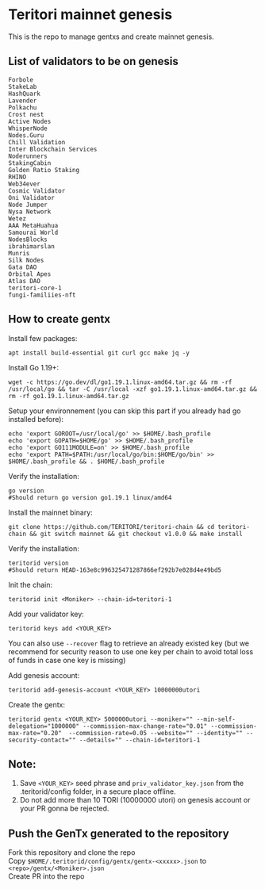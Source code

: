 # Teritori mainnet genesis

This is the repo to manage gentxs and create mainnet genesis.

## List of validators to be on genesis

```
Forbole
StakeLab
HashQuark
Lavender
Polkachu
Crost nest
Active Nodes
WhisperNode
Nodes.Guru
Chill Validation
Inter Blockchain Services
Noderunners
StakingCabin
Golden Ratio Staking
RHINO
Web34ever
Cosmic Validator
Oni Validator
Node Jumper
Nysa Network
Wetez
AAA MetaHuahua
Samouraï World
NodesBlocks
ibrahimarslan
Munris
Silk Nodes
Gata DAO
Orbital Apes
Atlas DAO
teritori-core-1
fungi-familiies-nft
```

## How to create gentx

Install few packages:

```shell
apt install build-essential git curl gcc make jq -y
```

Install Go 1.19+:

```shell
wget -c https://go.dev/dl/go1.19.1.linux-amd64.tar.gz && rm -rf /usr/local/go && tar -C /usr/local -xzf go1.19.1.linux-amd64.tar.gz && rm -rf go1.19.1.linux-amd64.tar.gz
```

Setup your environnement (you can skip this part if you already had go installed before):

```shell
echo 'export GOROOT=/usr/local/go' >> $HOME/.bash_profile
echo 'export GOPATH=$HOME/go' >> $HOME/.bash_profile
echo 'export GO111MODULE=on' >> $HOME/.bash_profile
echo 'export PATH=$PATH:/usr/local/go/bin:$HOME/go/bin' >> $HOME/.bash_profile && . $HOME/.bash_profile
```

Verify the installation:

```shell
go version
#Should return go version go1.19.1 linux/amd64
```

Install the mainnet binary:

```shell
git clone https://github.com/TERITORI/teritori-chain && cd teritori-chain && git switch mainnet && git checkout v1.0.0 && make install
```

Verify the installation:

```shell
teritorid version
#Should return HEAD-163e8c996325471287866ef292b7e028d4e49bd5
```

Init the chain:

```shell
teritorid init <Moniker> --chain-id=teritori-1
```

Add your validator key:

```shell
teritorid keys add <YOUR_KEY>
```

You can also use `--recover` flag to retrieve an already existed key (but we recommend for security reason to use one key per chain to avoid total loss of funds in case one key is missing)

Add genesis account:

```shell
teritorid add-genesis-account <YOUR_KEY> 10000000utori
```

Create the gentx:

```shell
teritorid gentx <YOUR_KEY> 5000000utori --moniker="" --min-self-delegation="1000000" --commission-max-change-rate="0.01" --commission-max-rate="0.20"  --commission-rate=0.05 --website="" --identity="" --security-contact="" --details="" --chain-id=teritori-1
```

## Note:

1. Save `<YOUR_KEY>` seed phrase and `priv_validator_key.json` from the .teritorid/config folder, in a secure place offline.
2. Do not add more than 10 TORI (10000000 utori) on genesis account or your PR gonna be rejected.

## Push the GenTx generated to the repository

Fork this repository and clone the repo  
Copy `$HOME/.teritorid/config/gentx/gentx-<xxxxx>.json` to `<repo>/gentx/<Moniker>.json`  
Create PR into the repo
